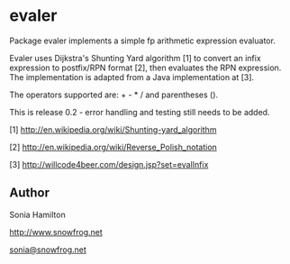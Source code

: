 evaler
======

Package evaler implements a simple fp arithmetic expression evaluator.

Evaler uses Dijkstra's Shunting Yard algorithm [1] to convert an infix
expression to postfix/RPN format [2], then evaluates the RPN expression. The
implementation is adapted from a Java implementation at [3].

The operators supported are: + - * / and parentheses ().

This is release 0.2 - error handling and testing still needs to be added.

[1] http://en.wikipedia.org/wiki/Shunting-yard_algorithm

[2] http://en.wikipedia.org/wiki/Reverse_Polish_notation

[3] http://willcode4beer.com/design.jsp?set=evalInfix

Author
------

Sonia Hamilton

http://www.snowfrog.net

sonia@snowfrog.net
